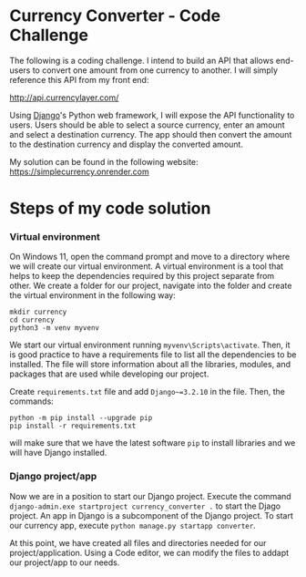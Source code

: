 # Currency Converter - Code Challenge

The following is a coding challenge. I intend to build an API that allows end-users to convert one amount from one currency to another. I will simply reference this API from my front end:

http://api.currencylayer.com/

Using [Django](https://www.djangoproject.com/)'s Python web framework, I will expose the API functionality to users. Users should be able to select a source currency, enter an amount and select a destination currency. The app should then convert the amount to the destination currency and display the converted amount.

My solution can be found in the following website: https://simplecurrency.onrender.com

# Steps of my code solution

### Virtual environment ###

On Windows 11, open the command prompt and move to a directory where we will create our virtual environment. A virtual environment is a tool that helps to keep the dependencies required by this project separate from other. We create a folder for our project, navigate into the folder and create the virtual environment in the following way:
```
mkdir currency
cd currency
python3 -m venv myvenv
```

We start our virtual environment running `myvenv\Scripts\activate`. Then, it is good practice to have a requirements file to list all the dependencies to be installed. The file will store information about all the libraries, modules, and packages that are used while developing our project.

Create `requirements.txt` file and add `Django~=3.2.10` in the file. Then, the commands:
```
python -m pip install --upgrade pip
pip install -r requirements.txt
```
will make sure that we have the latest software `pip` to install libraries and we will have Django installed.

### Django project/app ###

Now we are in a position to start our Django project. Execute the command `django-admin.exe startproject currency_converter .` to start the Djago project. An app in Django is a subcomponent of the Django project. To start our currency app, execute `python manage.py startapp converter`. 

At this point, we have created all files and directories needed for our project/application. Using a Code editor, we can modify the files to addapt our project/app to our needs.
